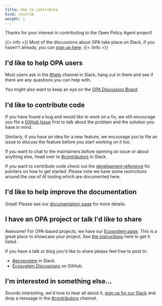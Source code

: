 ```yaml
---
title: How to contribute
kind: contrib
weight: 1
---
```


Thanks for your interest in contributing to the Open Policy Agent project!

{{< info >}}
Most of the discussions about OPA take place on Slack, if you haven't already,
you can [sign up here](https://inviter.co/opa/).
{{< /info >}}

## I'd like to help OPA users

Most users ask in the [#help](https://openpolicyagent.slack.com/archives/CBR63TK2A)
channel in Slack, hang out in there and see if there are any questions you
can help with.

You might also want to keep an eye on the
[OPA Discussion Board](https://github.com/orgs/open-policy-agent/discussions).

## I'd like to contribute code

If you have found a bug and would like to work on a fix, we still encourage you
file a [GitHub Issue](https://github.com/open-policy-agent/opa/issues) first
to talk about the problem and the solution you have in mind.

Similarly, if you have an idea for a new feature, we encourage you to file an
issue to discuss the feature before you start working on it too.

If you want to chat to the maintainers before opening an issue or about anything
else, head over to
[#contributors](https://openpolicyagent.slack.com/archives/C02L1TLPN59) in
Slack.

If you want to contribute code check out the
[development reference](../contrib-development/) for pointers on how to get
started. Please note we have some restrictions around the use of AI tooling
which are documented here.

## I'd like to help improve the documentation

Great! Please see our [documentation page](../contrib-docs) for more details.

## I have an OPA project or talk I'd like to share

Awesome! For OPA-based projects, we have our [Ecosystem page](/ecosystem/).
This is a great place to showcase your project. See
[the instructions](https://github.com/open-policy-agent/opa/tree/main/docs#opa-ecosystem)
here to get it listed.

If you have a talk or blog you'd like to share please feel free to post in:

- [#ecosystem](https://openpolicyagent.slack.com/archives/C02J6LBL6GH) in Slack.
- [Ecosystem Discussions](https://github.com/orgs/open-policy-agent/discussions/categories/ecosystem) on GitHub.

## I'm interested in something else...

Sounds interesting, we'd love to hear all about it,
[sign up for our Slack](https://inviter.co/opa/) and
drop a message in the
[#contributors](https://openpolicyagent.slack.com/archives/C02L1TLPN59)
channel.
